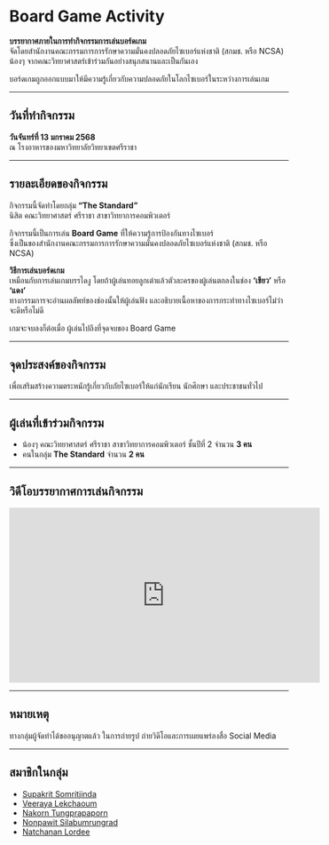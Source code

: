 # Board Game Activity

**บรรยากาศภายในการทำกิจกรรมการเล่นบอร์ดเกม**  
จัดโดยสำนักงานคณะกรรมการการรักษาความมั่นคงปลอดภัยไซเบอร์แห่งชาติ (สกมช. หรือ NCSA)  
น้องๆ จากคณะวิทยาศาสตร์เข้าร่วมกันอย่างสนุกสนานและเป็นกันเอง

บอร์ดเกมถูกออกแบบมาให้มีความรู้เกี่ยวกับความปลอดภัยในโลกไซเบอร์ในระหว่างการเล่นเกม

---

## วันที่ทำกิจกรรม
**วันจันทร์ที่ 13 มกราคม 2568**  
ณ โรงอาหารของมหาวิทยาลัยวิทยาเขตศรีราชา

---

## รายละเอียดของกิจกรรม
กิจกรรมนี้จัดทำโดยกลุ่ม **“The Standard”**  
นิสิต คณะวิทยาศาสตร์ ศรีราชา สาขาวิทยาการคอมพิวเตอร์

กิจกรรมนี้เป็นการเล่น **Board Game** ที่ให้ความรู้การป้องกันทางไซเบอร์  
ซึ่งเป็นของสำนักงานคณะกรรมการการรักษาความมั่นคงปลอดภัยไซเบอร์แห่งชาติ (สกมช. หรือ NCSA)

**วิธีการเล่นบอร์ดเกม**  
เหมือนกับการเล่นเกมบรรไดงู โดยถ้าผู้เล่นทอยลูกเต๋าแล้วตัวละครของผู้เล่นตกลงในช่อง **‘เขียว’** หรือ **‘แดง’**  
ทางกรรมการจะอ่านผลลัพท์ของช่องนั้นให้ผู้เล่นฟัง และอธิบายเนื้อหาของการกระทำทางไซเบอร์ไม่ว่าจะดีหรือไม่ดี

เกมจะจบลงก็ต่อเมื่อ ผู้เล่นไปถึงที่จุดจบของ Board Game

---

## จุดประสงค์ของกิจกรรม
เพื่อเสริมสร้างความตระหนักรู้เกี่ยวกับภัยไซเบอร์ให้แก่นักเรียน นักศึกษา และประชาชนทั่วไป

---

## ผู้เล่นที่เข้าร่วมกิจกรรม
- น้องๆ คณะวิทยาศาสตร์ ศรีราชา สาขาวิทยาการคอมพิวเตอร์ ชั้นปีที่ 2 จำนวน **3 คน**
- คนในกลุ่ม **The Standard** จำนวน **2 คน**

---

## วิดีโอบรรยากาศการเล่นกิจกรรม
<iframe width="560" height="315" src="https://www.youtube.com/embed/tMAkRKSooh4" frameborder="0" allowfullscreen></iframe>


---

## หมายเหตุ
ทางกลุ่มผู้จัดทำได้ขออนุญาตแล้ว ในการถ่ายรูป ถ่ายวิดีโอและการเผยแพร่ลงสื่อ Social Media

---

## สมาชิกในกลุ่ม
- [Supakrit Somritjinda](https://jekoflash.github.io/boardGame)
- [Veeraya Lekchaoum](https://valin4637.github.io/boardGame)
- [Nakorn Tungprapaporn](https://taedate.github.io/boardgame)
- [Nonpawit Silabumrungrad](https://waterondaway.github.io/boardgame)
- [Natchanan Lordee](https://ncnld2547.github.io/boardgameActivity.html)
